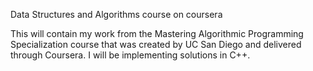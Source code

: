 Data Structures and Algorithms course on coursera

This will contain my work from the Mastering Algorithmic Programming Specialization course that was created by UC San Diego and delivered through Coursera. I will be implementing solutions in  C++.
